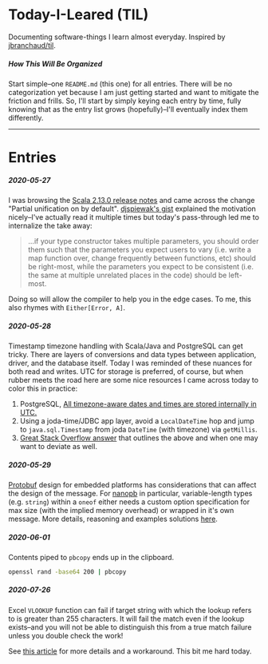 # Today-I-Leared (TIL)

Documenting software-things I learn almost everyday.
Inspired by 
[jbranchaud/til](https://github.com/jbranchaud/til).

##### How This Will Be Organized

Start simple–one `README.md` (this one) for all entries.
There will be no categorization yet
because I am just getting started
and want to mitigate the friction and frills.
So, I'll start by simply keying each entry 
by time, fully knowing that as the entry list 
grows (hopefully)–I'll eventually index them differently.

---

# Entries

##### 2020-05-27

I was browsing the [Scala 2.13.0 release notes](https://github.com/scala/scala/releases/v2.13.0)
and came across the change "Partial unification on by default".
[djspiewak's gist](https://gist.github.com/djspiewak/7a81a395c461fd3a09a6941d4cd040f2)
explained the motivation nicely–I've actually read it multiple times but
today's pass-through led me to internalize the take away:

> ...if your type constructor takes multiple parameters, 
you should order them such that the parameters you expect users to 
vary (i.e. write a map function over, change frequently between 
functions, etc) should be right-most, while the parameters you expect 
to be consistent (i.e. the same at multiple unrelated places in the 
code) should be left-most.

Doing so will allow the compiler to help you in the
edge cases. To me, this also rhymes with `Either[Error, A]`.

##### 2020-05-28

Timestamp timezone handling with Scala/Java and PostgreSQL
can get tricky. There are layers of conversions
and data types between application, driver, and the database itself.
Today I was reminded of these nuances for both read and writes.
UTC for storage is preferred, of course, but when rubber meets the road
here are some nice resources I came across today to color this in practice:

1. PostgreSQL, [All timezone-aware dates and times are stored internally in UTC.](https://www.postgresql.org/docs/11/datatype-datetime.html#DATATYPE-TIMEZONES)
1. Using a joda-time/JDBC app layer, avoid a `LocalDateTime` hop
and jump to `java.sql.Timestamp` from joda `DateTime` (with timezone)
via `getMillis`.	
1. [Great Stack Overflow answer](https://stackoverflow.com/a/6627999) that outlines the above and
when one may want to deviate as well.

##### 2020-05-29

[Protobuf](https://developers.google.com/protocol-buffers)
design for embedded platforms has considerations 
that can affect the design of the message.
For [nanopb](https://github.com/nanopb/nanopb) in particular,
variable-length types (e.g. `string`) within a `oneof`
either needs a custom option specification for max size
(with the implied memory overhead) or wrapped in it's
own message. More details, reasoning and examples solutions 
[here](https://jpa.kapsi.fi/nanopb/docs/concepts.html).

##### 2020-06-01

Contents piped to `pbcopy` ends up in the clipboard.

```bash
openssl rand -base64 200 | pbcopy
```

##### 2020-07-26

Excel `VLOOKUP` function can fail if target string with which
the lookup refers to is greater than 255 characters. It will
fail the match even if the lookup exists–and you will not
be able to distinguish this from a true match failure unless
you double check the work!

See [this article](http://eforexcel.com/wp/overcome-wildcard-vlookup-match-problem-when-target-string-is-more-than-255-characters/) for more details and a workaround. This bit me hard today.
